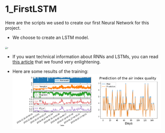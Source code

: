 1_FirstLSTM
================
Here are the scripts we used to create our first Neural Network for this project.

- We choose to create an LSTM model.

<img src="https://t1.daumcdn.net/thumb/R1280x0/?fname=http://t1.daumcdn.net/brunch/service/user/IgT/image/I0UJ8f2U5ePsX3LU-kJS--yIarU.png" alt="r" style="zoom:45%;" />

- If you want technical information about RNNs and LSTMs, you can read [this article](http://colah.github.io/posts/2015-08-Understanding-LSTMs/) that we found very enlightening.

- Here are some results of the training:<img src="Archive/pictures/dataRuche.png" alt="r" style="zoom:100%;" />